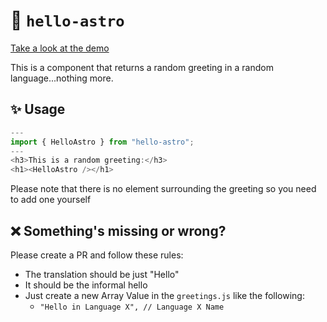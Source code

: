 # 👋 `hello-astro`
[Take a look at the demo](https://hello-astro.vercel.app/)

This is a component that returns a random greeting in a random language...nothing more.

## ✨ Usage
```js
---
import { HelloAstro } from "hello-astro";
---
<h3>This is a random greeting:</h3>
<h1><HelloAstro /></h1>

```
Please note that there is no element surrounding the greeting so you need to add one yourself
## ❌ Something's missing or wrong?
Please create a PR and follow these rules:
- The translation should be just "Hello"
- It should be the informal hello
- Just create a new Array Value in the `greetings.js` like the following:
    - `"Hello in Language X", // Language X Name`
